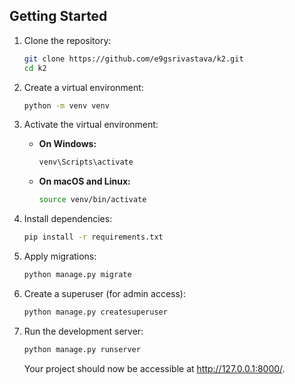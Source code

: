 

## Getting Started

1. Clone the repository:

    ```bash
    git clone https://github.com/e9gsrivastava/k2.git
    cd k2
    ```

2. Create a virtual environment:

    ```bash
    python -m venv venv
    ```

3. Activate the virtual environment:

    - **On Windows:**

        ```bash
        venv\Scripts\activate
        ```

    - **On macOS and Linux:**

        ```bash
        source venv/bin/activate
        ```

4. Install dependencies:

    ```bash
    pip install -r requirements.txt
    ```

5. Apply migrations:

    ```bash
    python manage.py migrate
    ```

6. Create a superuser (for admin access):

    ```bash
    python manage.py createsuperuser
    ```

7. Run the development server:

    ```bash
    python manage.py runserver
    ```

   Your project should now be accessible at http://127.0.0.1:8000/.